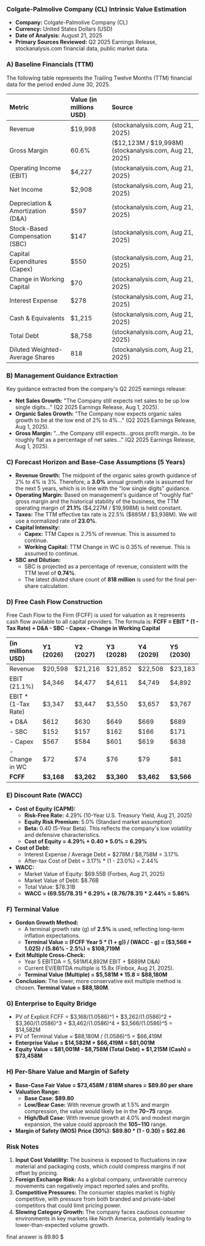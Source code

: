 ### **Colgate-Palmolive Company (CL) Intrinsic Value Estimation**

*   **Company:** Colgate-Palmolive Company (CL)
*   **Currency:** United States Dollars (USD)
*   **Date of Analysis:** August 21, 2025
*   **Primary Sources Reviewed:** Q2 2025 Earnings Release, stockanalysis.com financial data, public market data.

### **A) Baseline Financials (TTM)**

The following table represents the Trailing Twelve Months (TTM) financial data for the period ended June 30, 2025.

| Metric | Value (in millions USD) | Source |
| :--- | :--- | :--- |
| Revenue | $19,998 | (stockanalysis.com, Aug 21, 2025) |
| Gross Margin | 60.6% | ($12,123M / $19,998M) (stockanalysis.com, Aug 21, 2025) |
| Operating Income (EBIT) | $4,227 | (stockanalysis.com, Aug 21, 2025) |
| Net Income | $2,908 | (stockanalysis.com, Aug 21, 2025) |
| Depreciation & Amortization (D&A) | $597 | (stockanalysis.com, Aug 21, 2025) |
| Stock-Based Compensation (SBC) | $147 | (stockanalysis.com, Aug 21, 2025) |
| Capital Expenditures (Capex) | $550 | (stockanalysis.com, Aug 21, 2025) |
| Change in Working Capital | $70 | (stockanalysis.com, Aug 21, 2025) |
| Interest Expense | $278 | (stockanalysis.com, Aug 21, 2025) |
| Cash & Equivalents | $1,215 | (stockanalysis.com, Aug 21, 2025) |
| Total Debt | $8,758 | (stockanalysis.com, Aug 21, 2025) |
| Diluted Weighted-Average Shares | 818 | (stockanalysis.com, Aug 21, 2025) |

### **B) Management Guidance Extraction**

Key guidance extracted from the company's Q2 2025 earnings release:

*   **Net Sales Growth:** "The Company still expects net sales to be up low single digits..." (Q2 2025 Earnings Release, Aug 1, 2025).
*   **Organic Sales Growth:** "The Company now expects organic sales growth to be at the low end of 2% to 4%..." (Q2 2025 Earnings Release, Aug 1, 2025).
*   **Gross Margin:** "...the Company still expects...gross profit margin...to be roughly flat as a percentage of net sales..." (Q2 2025 Earnings Release, Aug 1, 2025).

### **C) Forecast Horizon and Base-Case Assumptions (5 Years)**

*   **Revenue Growth:** The midpoint of the organic sales growth guidance of 2% to 4% is 3%. Therefore, a **3.0%** annual growth rate is assumed for the next 5 years, which is in line with the "low single digits" guidance.
*   **Operating Margin:** Based on management's guidance of "roughly flat" gross margin and the historical stability of the business, the TTM operating margin of **21.1%** ($4,227M / $19,998M) is held constant.
*   **Taxes:** The TTM effective tax rate is 22.5% ($885M / $3,938M). We will use a normalized rate of **23.0%**.
*   **Capital Intensity:**
    *   **Capex:** TTM Capex is 2.75% of revenue. This is assumed to continue.
    *   **Working Capital:** TTM Change in WC is 0.35% of revenue. This is assumed to continue.
*   **SBC and Dilution:**
    *   SBC is projected as a percentage of revenue, consistent with the TTM level of **0.74%**.
    *   The latest diluted share count of **818 million** is used for the final per-share calculation.

### **D) Free Cash Flow Construction**

Free Cash Flow to the Firm (FCFF) is used for valuation as it represents cash flow available to all capital providers. The formula is:
**FCFF = EBIT * (1 - Tax Rate) + D&A - SBC - Capex - Change in Working Capital**

| (in millions USD) | Y1 (2026) | Y2 (2027) | Y3 (2028) | Y4 (2029) | Y5 (2030) |
| :--- | :--- | :--- | :--- | :--- | :--- |
| Revenue | $20,598 | $21,216 | $21,852 | $22,508 | $23,183 |
| EBIT (21.1%) | $4,346 | $4,477 | $4,611 | $4,749 | $4,892 |
| EBIT * (1-Tax Rate) | $3,347 | $3,447 | $3,550 | $3,657 | $3,767 |
| + D&A | $612 | $630 | $649 | $669 | $689 |
| - SBC | $152 | $157 | $162 | $166 | $171 |
| - Capex | $567 | $584 | $601 | $619 | $638 |
| - Change in WC | $72 | $74 | $76 | $79 | $81 |
| **FCFF** | **$3,168** | **$3,262** | **$3,360** | **$3,462** | **$3,566** |

### **E) Discount Rate (WACC)**

*   **Cost of Equity (CAPM):**
    *   **Risk-Free Rate:** 4.29% (10-Year U.S. Treasury Yield, Aug 21, 2025)
    *   **Equity Risk Premium:** 5.0% (Standard market assumption)
    *   **Beta:** 0.40 (5-Year Beta). This reflects the company's low volatility and defensive characteristics.
    *   **Cost of Equity = 4.29% + 0.40 * 5.0% = 6.29%**
*   **Cost of Debt:**
    *   Interest Expense / Average Debt = $278M / $8,758M = 3.17%
    *   After-tax Cost of Debt = 3.17% * (1 - 23.0%) = 2.44%
*   **WACC:**
    *   Market Value of Equity: $69.55B (Forbes, Aug 21, 2025)
    *   Market Value of Debt: $8.76B
    *   Total Value: $78.31B
    *   **WACC = (69.55/78.31) * 6.29% + (8.76/78.31) * 2.44% = 5.86%**

### **F) Terminal Value**

*   **Gordon Growth Method:**
    *   A terminal growth rate (g) of **2.5%** is used, reflecting long-term inflation expectations.
    *   **Terminal Value = (FCFF Year 5 * (1 + g)) / (WACC - g) = ($3,566 * 1.025) / (5.86% - 2.5%) = $108,719M**
*   **Exit Multiple Cross-Check:**
    *   Year 5 EBITDA = $5,581M ($4,892M EBIT + $689M D&A)
    *   Current EV/EBITDA multiple is 15.8x (Finbox, Aug 21, 2025).
    *   **Terminal Value (Multiple) = $5,581M * 15.8 = $88,180M**
*   **Conclusion:** The lower, more conservative exit multiple method is chosen. **Terminal Value = $88,180M**.

### **G) Enterprise to Equity Bridge**

*   PV of Explicit FCFF = $3,168/(1.0586)^1 + $3,262/(1.0586)^2 + $3,360/(1.0586)^3 + $3,462/(1.0586)^4 + $3,566/(1.0586)^5 = $14,582M
*   PV of Terminal Value = $88,180M / (1.0586)^5 = $66,419M
*   **Enterprise Value = $14,582M + $66,419M = $81,001M**
*   **Equity Value = $81,001M - $8,758M (Total Debt) + $1,215M (Cash) = $73,458M**

### **H) Per-Share Value and Margin of Safety**

*   **Base-Case Fair Value = $73,458M / 818M shares = $89.80 per share**
*   **Valuation Range:**
    *   **Base Case: $89.80**
    *   **Low/Bear Case:** With revenue growth at 1.5% and margin compression, the value would likely be in the **$70-$75** range.
    *   **High/Bull Case:** With revenue growth at 4.0% and modest margin expansion, the value could approach the **$105-$110** range.
*   **Margin of Safety (MOS) Price (30%): $89.80 * (1 - 0.30) = $62.86**

### **Risk Notes**

1.  **Input Cost Volatility:** The business is exposed to fluctuations in raw material and packaging costs, which could compress margins if not offset by pricing.
2.  **Foreign Exchange Risk:** As a global company, unfavorable currency movements can negatively impact reported sales and profits.
3.  **Competitive Pressures:** The consumer staples market is highly competitive, with pressure from both branded and private-label competitors that could limit pricing power.
4.  **Slowing Category Growth:** The company faces cautious consumer environments in key markets like North America, potentially leading to lower-than-expected volume growth.

final answer is 89.80 $